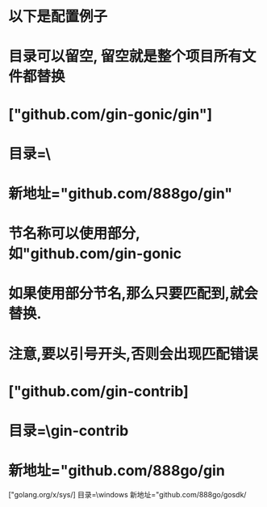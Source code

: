 # 以下是配置例子
# 目录可以留空, 留空就是整个项目所有文件都替换
# ["github.com/gin-gonic/gin"] 
# 目录=\
# 新地址="github.com/888go/gin"
# 
# 节名称可以使用部分,如"github.com/gin-gonic
# 如果使用部分节名,那么只要匹配到,就会替换.
# 注意,要以引号开头,否则会出现匹配错误
# ["github.com/gin-contrib]
# 目录=\gin-contrib
# 新地址="github.com/888go/gin


 ["golang.org/x/sys/]
 目录=\windows
 新地址="github.com/888go/gosdk/

 